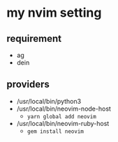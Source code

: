 # my nvim setting

## requirement

-   ag
-   dein

## providers

-   /usr/local/bin/python3
-   /usr/local/bin/neovim-node-host
    -   `yarn global add neovim`
-   /usr/local/bin/neovim-ruby-host
    -   `gem install neovim`
